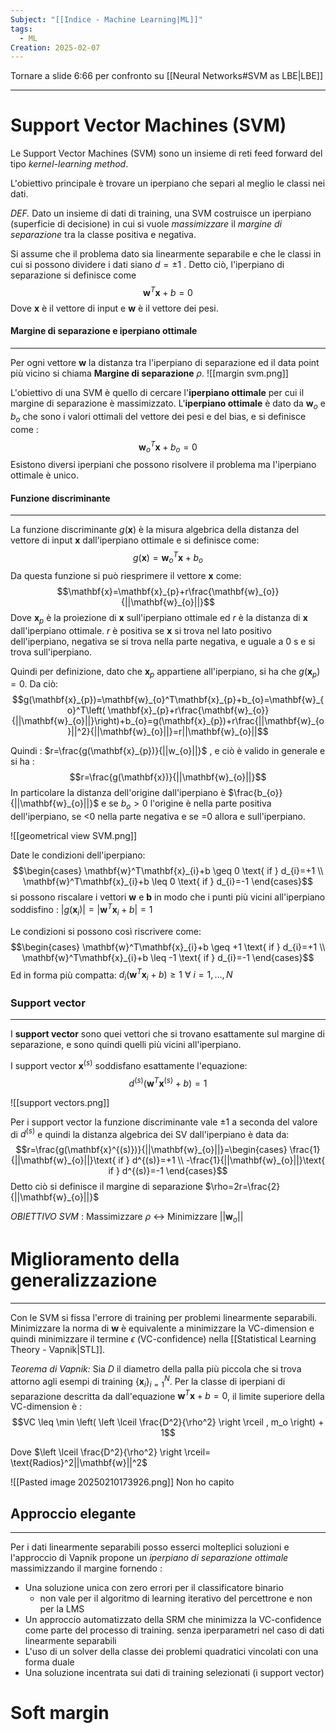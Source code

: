 ```yaml
---
Subject: "[[Indice - Machine Learning|ML]]"
tags:
  - ML
Creation: 2025-02-07
---
```

Tornare a slide 6:66 per confronto su [[Neural Networks#SVM as LBE|LBE]]

---
# Support Vector Machines (SVM)

Le Support Vector Machines (SVM) sono un insieme di reti feed forward del tipo *kernel-learning method*.

L'obiettivo principale è trovare un iperpiano che separi al meglio le classi nei dati.


*DEF.*
Dato un insieme di dati di training, una SVM costruisce un iperpiano (superficie di decisione) in cui si vuole *massimizzare* il *margine di separazione* tra la classe positiva e negativa.

Si assume che il problema dato sia linearmente separabile e che le classi in cui si possono dividere i dati siano $d=\pm 1$ .
Detto ciò, l'iperpiano di separazione si definisce come $$\mathbf{w}^T\mathbf{x}+b=0$$
Dove $\mathbf{x}$ è il vettore di input e $\mathbf{w}$ è il vettore dei pesi.

#### Margine di separazione e iperpiano ottimale
---
Per ogni vettore $\mathbf{w}$ la distanza tra l'iperpiano di separazione ed il data point più vicino si chiama **Margine di separazione** $\rho$.
![[margin svm.png]]


L'obiettivo di una SVM è quello di cercare l'**iperpiano ottimale**  per cui il margine di separazione è massimizzato.
L'**iperpiano ottimale** è dato da $\mathbf{w}_{o}$ e $b_{o}$ che sono i valori ottimali del vettore dei pesi e del bias, e si definisce come : $$\mathbf{w}_{o}^T\mathbf{x}+b_{o}=0$$
Esistono diversi iperpiani che possono risolvere il problema ma l'iperpiano ottimale è unico.
#### Funzione discriminante
---
La funzione discriminante $g(\mathbf{x})$ è la misura algebrica della distanza del vettore di input $\mathbf{x}$ dall'iperpiano ottimale e si definisce come:
$$g(\mathbf{x})=\mathbf{w}_{o}^T\mathbf{x}+b_{o}$$
Da questa funzione si può riesprimere il vettore $\mathbf{x}$ come:
$$\mathbf{x}=\mathbf{x}_{p}+r\frac{\mathbf{w}_{o}}{||\mathbf{w}_{o}||}$$
Dove $\mathbf{x}_{p}$ è la proiezione di $\mathbf{x}$ sull'iperpiano ottimale ed $r$ è la distanza di $\mathbf{x}$ dall'iperpiano ottimale.
$r$ è positiva se $\mathbf{x}$ si trova nel lato positivo dell'iperpiano,  negativa se si trova nella parte negativa, e uguale a 0 s e si trova sull'iperpiano. 

Quindi per definizione, dato che $\mathbf{x}_{p}$ appartiene all'iperpiano, si ha 
che $g(\mathbf{x}_{p})=0$. 
Da ciò:
$$g(\mathbf{x}_{p})=\mathbf{w}_{o}^T\mathbf{x}_{p}+b_{o}=\mathbf{w}_{o}^T\left( \mathbf{x}_{p}+r\frac{\mathbf{w}_{o}}{||\mathbf{w}_{o}||}\right)+b_{o}=g(\mathbf{x}_{p})+r\frac{||\mathbf{w}_{o}||^2}{||\mathbf{w}_{o}||}=r||\mathbf{w}_{o}||$$

Quindi : $r=\frac{g(\mathbf{x}_{p})}{||w_{o}||}$ , e ciò è valido in generale e si ha : $$r=\frac{g(\mathbf{x})}{||\mathbf{w}_{o}||}$$
In particolare la distanza dell'origine dall'iperpiano è $\frac{b_{o}}{||\mathbf{w}_{o}||}$ e se $b_{o }>0$ l'origine è nella parte positiva dell'iperpiano, se <0 nella parte negativa e se =0 allora e sull'iperpiano.

![[geometrical view SVM.png]]

Date le condizioni dell'iperpiano:
$$\begin{cases}
\mathbf{w}^T\mathbf{x}_{i}+b \geq 0 \text{ if } d_{i}=+1 \\
\mathbf{w}^T\mathbf{x}_{i}+b \leq 0 \text{ if } d_{i}=-1
\end{cases}$$
si possono riscalare i vettori $\mathbf{w}$ e $\mathbf{b}$ in modo che i punti più vicini all'iperpiano soddisfino : $|g(\mathbf{x}_{i})|=|\mathbf{w}^T\mathbf{x}_{i}+b|=1$

Le condizioni si possono così riscrivere come:
$$\begin{cases}
\mathbf{w}^T\mathbf{x}_{i}+b \geq +1 \text{ if } d_{i}=+1 \\
\mathbf{w}^T\mathbf{x}_{i}+b \leq -1 \text{ if } d_{i}=-1
\end{cases}$$
Ed in forma più compatta: $d_{i}(\mathbf{w}^T\mathbf{x}_{i}+b)\geq 1\ \forall \ i=1,\dots,N$

### Support vector
---
I **support vector** sono quei vettori che si trovano esattamente sul margine di separazione, e sono quindi quelli più vicini all'iperpiano.

I support vector $\mathbf{x}^{(s)}$ soddisfano esattamente l'equazione:
$$d^{(s)}(\mathbf{w}^T\mathbf{x}^{(s)}+b)=1$$

![[support vectors.png]]

Per i support vector la funzione discriminante vale $\pm {1}$ a seconda del valore di $d^{(s)}$ e quindi la distanza algebrica dei SV dall'iperpiano è data da:
$$r=\frac{g(\mathbf{x}^{(s)})}{||\mathbf{w}_{o}||}=\begin{cases}
\frac{1}{||\mathbf{w}_{o}||}\text{  if } d^{(s)}=+1 \\
-\frac{1}{||\mathbf{w}_{o}||}\text{  if } d^{(s)}=-1
\end{cases}$$
Detto ciò si definisce il margine di separazione $\rho=2r=\frac{2}{||\mathbf{w}_{o}||}$

*OBIETTIVO SVM* : Massimizzare $\rho$ $\leftrightarrow$ Minimizzare $||\mathbf{w}_{o}||$


# Miglioramento della generalizzazione
---

Con le SVM si fissa l'errore di training per problemi linearmente separabili. Minimizzare la norma di $\mathbf{w}$ è equivalente a minimizzare la VC-dimension e quindi minimizzare il termine $\epsilon$ (VC-confidence) nella [[Statistical Learning Theory - Vapnik|STL]].

*Teorema di Vapnik:*
	Sia $D$ il diametro della palla più piccola che si trova attorno agli esempi di training $\{\mathbf{x}_{i}\}_{i=1}^N$.
	Per la classe di iperpiani di separazione descritta da dall'equazione $\mathbf{w}^T\mathbf{x}+b=0$, il limite superiore della VC-dimension è : $$VC \leq \min \left( \left \lceil   \frac{D^2}{\rho^2} \right \rceil , m_o \right) + 1$$

Dove $\left \lceil   \frac{D^2}{\rho^2} \right \rceil= \text{Radios}^2||\mathbf{w}||^2$

![[Pasted image 20250210173926.png]]
 Non ho capito

## Approccio elegante
---
Per i dati linearmente separabili posso esserci molteplici soluzioni e l'approccio di Vapnik propone un *iperpiano di separazione ottimale* massimizzando il margine fornendo :
- Una soluzione unica con zero errori per il classificatore binario 
	- non vale per il algoritmo di learning iterativo  del percettrone e non per la LMS
- Un approccio automatizzato della SRM che minimizza la VC-confidence come parte del processo di training. senza iperparametri nel caso di dati linearmente separabili
- L'uso di un solver della classe dei problemi quadratici vincolati con una forma duale 
- Una soluzione incentrata sui dati di training selezionati (i support vector)

#  Soft margin 